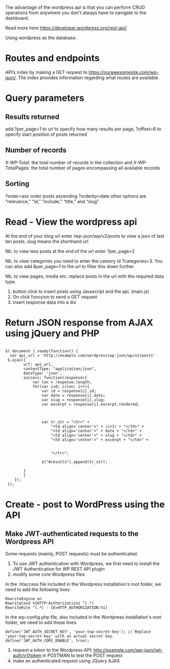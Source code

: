 The advantage of the wordpress api is that you can perform CRUD operations from anywhere you don't always have to navigate to the dashboard.

Read more here https://developer.wordpress.org/rest-api/

Using wordpress as the database.

Routes and endpoints
=====================

API’s index by making a GET request to https://ourawesomesite.com/wp-json/. The index provides information regarding what routes are available 

Query parameters
=================

Results returned
-----------------

add ?per_page=1 to url to specify how many results per page, ?offset=6 to specify start position of posts returned

Number of records
------------------

X-WP-Total: the total number of records in the collection and X-WP-TotalPages: the total number of pages encompassing all available records

Sorting
------

?order=asc order posts ascending ?orderby=date other options are “relevance,” “id,” “include,” “title,” and “slug”

Read - View the wordpress api
======================

At the end of your blog url enter /wp-json/wp/v2/posts to view a json of last ten posts. slug means the shorthand url

Nb. to view less posts at the end of the url enter ?per_page=2

Nb. to view categories you need to enter the cateory id ?categories=3.  You can also add &per_page=1 to the url to filter this down further.

Nb. to view pages, media etc. replace posts in the url with the required data type.

1. button click to insert posts using Javascript and the api. (main.js)
2. On click funcyion to send a GET request
3. insert response data into a div

Return JSON response from AJAX using jQuery and PHP
===================================================

```

$( document ).ready(function() {
  var api_url = 'http://example.com/wordpress/wp-json/wp/v2/posts'
 $.ajax({
        url: api_url,
        contentType: "application/json",
        dataType: 'json',
        success: function(response){
            var len = response.length;
            for(var i=0; i<len; i++){
                var id = response[i].id;
                var date = response[i].date;
                var slug = response[i].slug;
                var excerpt = response[i].excerpt.rendered;
                
                

                var tr_str = "<tr>" +
                    "<td align='center'>" + (i+1) + "</td>" +
                    "<td align='center'>" + date + "</td>" +
                    "<td align='center'>" + slug + "</td>" +
                    "<td align='center'>" + excerpt + "</td>" +
                    
                    
                    "</tr>";

                $("#results").append(tr_str);       
                
        }    
        } 
    });
 });

```
Create - post to WordPress using the API
========================================

Make JWT-authenticated requests to the Wordpress API
-----------------------------------------------------
Some requests (mainly, POST requests) must be authenticated.

1. To use JWT authentication with Wordpress, we first need to install the JWT Authentication for WP REST API plugin
2. modify some core Wordpress files

In the .htaccess file included in the Wordpress installation's root folder, we need to add the following lines:

```
RewriteEngine on
RewriteCond %{HTTP:Authorization} ^(.*)
RewriteRule ^(.*) - [E=HTTP_AUTHORIZATION:%1]

```

In the wp-config.php file, also included in the Wordpress installation's root folder, we need to add these lines:

```
define('JWT_AUTH_SECRET_KEY', 'your-top-secret-key'); // Replace 'your-top-secret-key' with an actual secret key.
define('JWT_AUTH_CORS_ENABLE', true);

```

3. request a token to the Wordpress API: http://example.com/wp-json/jwt-auth/v1/token in POSTMAN to test the POST request
4. make an authenticated request using JQuery AJAX
